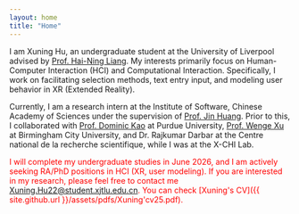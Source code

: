 ```yaml
---
layout: home
title: "Home"
---
```


I am Xuning Hu, an undergraduate student at the University of Liverpool advised by [Prof. Hai-Ning Liang](https://cma.hkust-gz.edu.cn/people/hai-ning-liang/). My interests primarily focus on Human-Computer Interaction (HCI) and Computational Interaction. Specifically, I work on facilitating selection methods, text entry input, and modeling user behavior in XR (Extended Reality).

Currently, I am a research intern at the Institute of Software, Chinese Academy of Sciences under the supervision of [Prof. Jin Huang](https://people.ucas.ac.cn/~huangjin). Prior to this, I collaborated with [Prof. Dominic Kao](https://polytechnic.purdue.edu/profile/kaod) at Purdue University, [Prof. Wenge Xu](https://xuwenge.github.io/) at Birmingham City University, and Dr. Rajkumar Darbar at the Centre national de la recherche scientifique, while I was at the X-CHI Lab.


 <span style="color: red;">I will complete my undergraduate studies in June 2026, and I am actively seeking RA/PhD positions in HCI (XR, user modeling). If you are interested in my research, please feel free to contact me Xuning.Hu22@student.xjtlu.edu.cn. You can check [Xuning's CV]({{ site.github.url }}/assets/pdfs/Xuning'cv25.pdf).</span>


